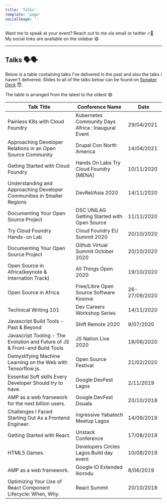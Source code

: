 ```yaml
---
title: 'Talks'
template: 'page'
socialImage: ''
---
```


Want me to speak at your event? Reach out to me via email or twitter 🔥🚀. My social links are available on the sidebar 😄

---

## Talks 🗣🗣

Below is a table containing talks I've delivered in the past and also the talks i haven't delivered. Slides to all of the talks below can be found on [Speaker Deck](https://speakerdeck.com/hacktivist123) 😇.

The table is arranged from the latest to the oldest 😄

| Talk Title                                                                  | Conference Name                                    | Date          |
| --------------------------------------------------------------------------- | -------------------------------------------------- | ------------- |
| Painless K8s with Cloud Foundry                                             | Kubernetes Community Days Africa : Inaugural Event | 29/04/2021    |
| Approaching Developer Relations in an Open Source Community                 | Drupal Con North America                           | 14/04/2021    |
| Getting Started with Cloud Foundry                                          | Hands On Labs Try Cloud Foundry [MENA]             | 10/11/2020    |
| Understanding and Approaching Developer Communities in Smaller Regions      | DevRel/Asia 2020                                   | 14/11/2020    |
| Documenting Your Open Source Project                                        | DSC UNILAG Getting Started with Open Source        | 11/11/2020    |
| Try Cloud Foundry Hands-on Lab                                              | Cloud Foundry EU Summit 2020                       | 20/10/2020    |
| Documenting Your Open Source Project                                        | Github Virtual Summit October 2020                 | 20/10/2020    |
| Open Source in Africa(keynote & Internation Track)                          | All Things Open 2020                               | 19/10/2020    |
| Open Source in Africa                                                       | Free/Libre Open Source Software Kosova             | 26-27/09/2020 |
| Technical Writing 101                                                       | Dev Careers Workshop Series                        | 14/11/2020    |
| Javascript Build Tools - Past & Beyond                                      | Shift Remote 2020                                  | 9/07/2020     |
| Javascript Tooling - The Evolution and Future of JS & Front-end Build Tools | JS Nation Live 2020                                | 18/06/2020    |
| Demystifying Machine Learning on the Web with Tensorflow.js.                | Open Source Festival                               | 21/02/2020    |
| Essential Soft skills Every Developer Should try to have.                   | Google DevFest Lagos                               | 2/11/2019     |
| AMP as a web framework for the next billion users.                          | Google DevFest Douala                              | 20/10/2018    |
| Challenges I Faced Starting Out As a Frontend Engineer.                     | Ingressive Yabatech Meetup Lagos                   | 14/09/2019    |
| Getting Started with React.                                                 | Unstack Conference                                 | 17/08/2019    |
| HTML5 Games.                                                                | Developers Circles Lagos Build day event           | 10/08/2019    |
| AMP as a web framework.                                                     | Google IO Extended Ikorodu                         | 8/06/2019     |
| Optimizing Your Use of React Component Lifecycle: When, Why.                | React Summit                                       | 20/10/2018    |
